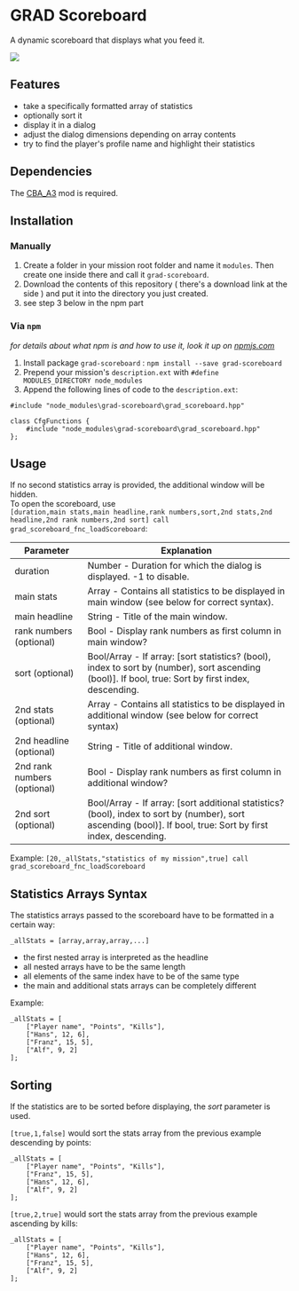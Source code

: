 # GRAD Scoreboard
A dynamic scoreboard that displays what you feed it.

![](http://i.imgur.com/DL7b4bG.png)

## Features
* take a specifically formatted array of statistics
* optionally sort it
* display it in a dialog
* adjust the dialog dimensions depending on array contents
* try to find the player's profile name and highlight their statistics

## Dependencies
The [CBA_A3](https://github.com/CBATeam/CBA_A3) mod is required.

## Installation

### Manually
1. Create a folder in your mission root folder and name it `modules`. Then create one inside there and call it `grad-scoreboard`.
2. Download the contents of this repository ( there's a download link at the side ) and put it into the directory you just created.
3. see step 3 below in the npm part

### Via `npm`
_for details about what npm is and how to use it, look it up on [npmjs.com](https://www.npmjs.com/)_

1. Install package `grad-scoreboard` : `npm install --save grad-scoreboard`
2. Prepend your mission's `description.ext` with `#define MODULES_DIRECTORY node_modules`
3. Append the following lines of code to the `description.ext`:

```sqf
#include "node_modules\grad-scoreboard\grad_scoreboard.hpp"

class CfgFunctions {
    #include "node_modules\grad-scoreboard\grad_scoreboard.hpp"
};
```

## Usage
If no second statistics array is provided, the additional window will be hidden.  
To open the scoreboard, use  
`[duration,main stats,main headline,rank numbers,sort,2nd stats,2nd headline,2nd rank numbers,2nd sort] call grad_scoreboard_fnc_loadScoreboard`:

| Parameter                   | Explanation                                                                                                                                                    |
|-----------------------------|----------------------------------------------------------------------------------------------------------------------------------------------------------------|
| duration                    | Number - Duration for which the dialog is displayed. -1 to disable.                                                                                            |
| main stats                  | Array - Contains all statistics to be displayed in main window (see below for correct syntax).                                                                 |
| main headline               | String - Title of the main window.                                                                                                                             |
| rank numbers (optional)     | Bool - Display rank numbers as first column in main window?                                                                                                    |
| sort (optional)             | Bool/Array - If array: [sort statistics? (bool), index to sort by (number), sort ascending (bool)]. If bool, true: Sort by first index, descending.            |
| 2nd stats (optional)        | Array - Contains all statistics to be displayed in additional window (see below for correct syntax)                                                            |
| 2nd headline (optional)     | String - Title of additional window.                                                                                                                           |
| 2nd rank numbers (optional) | Bool - Display rank numbers as first column in additional window?                                                                                              |
| 2nd sort (optional)         | Bool/Array - If array: [sort additional statistics? (bool), index to sort by (number), sort ascending (bool)]. If bool, true: Sort by first index, descending. |

Example:
`[20,_allStats,"statistics of my mission",true] call grad_scoreboard_fnc_loadScoreboard`

## Statistics Arrays Syntax
The statistics arrays passed to the scoreboard have to be formatted in a certain way:

`_allStats = [array,array,array,...]`

* the first nested array is interpreted as the headline
* all nested arrays have to be the same length
* all elements of the same index have to be of the same type
* the main and additional stats arrays can be completely different

Example:

```sqf
_allStats = [
    ["Player name", "Points", "Kills"],
    ["Hans", 12, 6],
    ["Franz", 15, 5],
    ["Alf", 9, 2]
];
```

## Sorting
If the statistics are to be sorted before displaying, the *sort* parameter is used.

`[true,1,false]` would sort the stats array from the previous example descending by points:

```sqf
_allStats = [
    ["Player name", "Points", "Kills"],
    ["Franz", 15, 5],
    ["Hans", 12, 6],
    ["Alf", 9, 2]
];
```

`[true,2,true]` would sort the stats array from the previous example ascending by kills:

```sqf
_allStats = [
    ["Player name", "Points", "Kills"],
    ["Hans", 12, 6],
    ["Franz", 15, 5],
    ["Alf", 9, 2]
];
```
